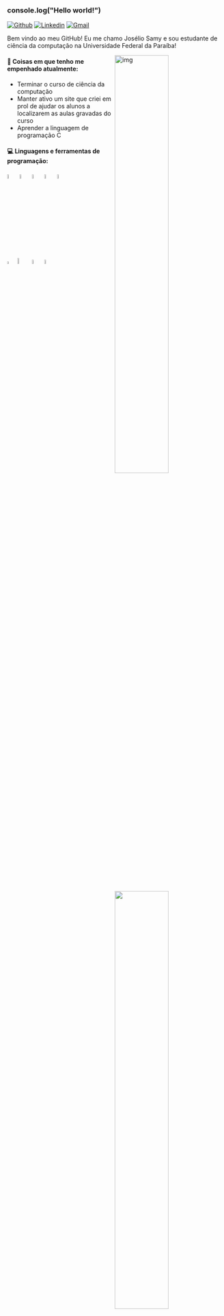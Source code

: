 ### console.log("Hello world!")

[![Github](https://img.shields.io/badge/-Github-000?style=flat&logo=Github&logoColor=white)](https://github.com/joseliosamy)
[![Linkedin](https://img.shields.io/badge/-LinkedIn-blue?style=flat&logo=Linkedin&logoColor=white)](https://www.linkedin.com/in/_joseliot/)
[![Gmail](https://img.shields.io/badge/-Gmail-c14438?style=flat&logo=Gmail&logoColor=white)](mailto:joseliosamy3@gmail.com)

Bem vindo ao meu GitHub! Eu me chamo Josélio Samy e sou estudante de ciência da computação na Universidade Federal da Paraíba!

<img align="right" alt="img" src="https://camo.githubusercontent.com/1c599fd918f649ead173975ee0cb6ce72c47d2765e2813f608f7282a74407e26/68747470733a2f2f6d656469612e67697068792e636f6d2f6d656469612f38333648694a633770677a7938694e58436e2f67697068792e676966" width="50%" height="auto" />


#### 🌱 Coisas em que tenho me empenhado atualmente: 
- Terminar o curso de ciência da computação
- Manter ativo um site que criei em prol de ajudar os alunos a localizarem as aulas gravadas do curso
- Aprender a linguagem de programação C


#### :computer: Linguagens e ferramentas de programação: 
<p>
<img width="50%" align="right" src="https://github-readme-stats.vercel.app/api?username=joseliosamy&show_icons=true&hide_border=true" />


<code><img width="5%" src="https://image.flaticon.com/icons/png/512/136/136528.png"></code>
<code><img width="5%" src="https://image.flaticon.com/icons/png/512/136/136527.png"></code>
<code><img width="5%" src="https://image.flaticon.com/icons/png/512/541/541509.png"></code>
<code><img width="5%" src="https://image.flaticon.com/icons/png/512/919/919825.png"></code>
<code><img width="5%" src="https://seeklogo.com/images/N/npm-node-package-manager-logo-DE93649ED1-seeklogo.com.png"></code>
<br />
<code><img width="4%" src="https://image.flaticon.com/icons/png/512/1126/1126012.png"></code>
<code><img width="6%" src="https://seeklogo.com/images/N/nextjs-logo-963D40B71E-seeklogo.com.png"></code>
<code><img width="5%" src="https://image.flaticon.com/icons/png/512/3665/3665923.png"></code>
<code><img width="5%" src="https://image.flaticon.com/icons/png/512/4494/4494740.png"></code>
</p>
